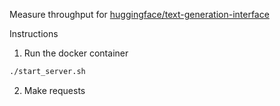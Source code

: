 Measure throughput for [huggingface/text-generation-interface](https://github.com/huggingface/text-generation-inference)

Instructions

1. Run the docker container 

```bash
./start_server.sh
```

2. Make requests

